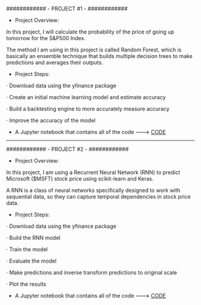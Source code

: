 
############ - PROJECT #1 - ############

- Project Overview:

In this project, I will calculate the probability of the price of going up tomorrow for the S&P500 Index.

The method I am using in this project is called Random Forest, which is basically an ensemble technique that builds multiple decision trees to make predictions and averages their outputs.

- Project Steps:

· Download data using the yfinance package

· Create an initial machine learning model and estimate accuracy

· Build a backtesting engine to more accurately measure accuracy

· Improve the accuracy of the model

- A Jupyter notebook that contains all of the code ---> [CODE](https://github.com/alfonsohdl/ahp/blob/main/rf_sp500_prediction.ipynb)

------------------------------------------------------------------------------------------------------------

############ - PROJECT #2 - ############

- Project Overview:

In this project, I am using a Recurrent Neural Network (RNN) to predict Microsoft ($MSFT) stock price using scikit-learn and Keras.

A RNN is a class of neural networks specifically designed to work with sequential data, so they can capture temporal dependencies in stock price data.

- Project Steps:

· Download data using the yfinance package

· Build the RNN model

· Train the model

· Evaluate the model

· Make predictions and inverse transform predictions to original scale

· Plot the results

- A Jupyter notebook that contains all of the code ---> [CODE](https://github.com/alfonsohdl/ahp/blob/main/rnn_msft_prediction.ipynb)
